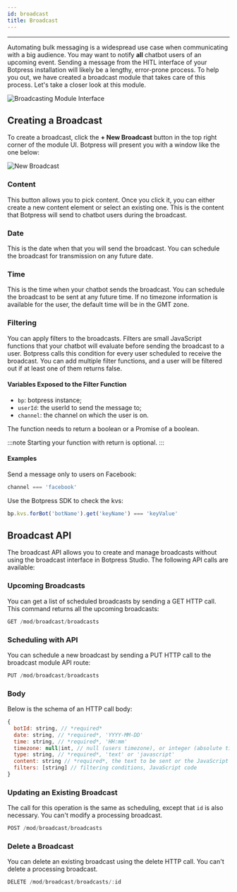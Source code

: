 ```yaml
---
id: broadcast
title: Broadcast
---
```


--------------------

Automating bulk messaging is a widespread use case when communicating with a big audience. You may want to notify **all** chatbot users of an upcoming event. Sending a message from the HITL interface of your Botpress installation will likely be a lengthy, error-prone process. To help you out, we have created a broadcast module that takes care of this process. Let's take a closer look at this module.

![Broadcasting Module Interface](/assets/broadcast.png)

## Creating a Broadcast

To create a broadcast, click the **+ New Broadcast** button in the top right corner of the module UI. Botpress will present you with a window like the one below:

![New Broadcast](/assets/new-broadcast.png)

### Content

This button allows you to pick content. Once you click it, you can either create a new content element or select an existing one. This is the content that Botpress will send to chatbot users during the broadcast.

### Date

This is the date when that you will send the broadcast. You can schedule the broadcast for transmission on any future date.

### Time

This is the time when your chatbot sends the broadcast. You can schedule the broadcast to be sent at any future time. If no timezone information is available for the user, the default time will be in the GMT zone.

### Filtering

You can apply filters to the broadcasts. Filters are small JavaScript functions that your chatbot will evaluate before sending the broadcast to a user. Botpress calls this condition for every user scheduled to receive the broadcast. You can add multiple filter functions, and a user will be filtered out if at least one of them returns false.

#### Variables Exposed to the Filter Function

- `bp`: botpress instance;
- `userId`: the userId to send the message to;
- `channel`: the channel on which the user is on.

The function needs to return a boolean or a Promise of a boolean.

:::note
Starting your function with return is optional.
:::

#### Examples

Send a message only to users on Facebook:

```js
channel === 'facebook'
```

Use the Botpress SDK to check the kvs:

```js
bp.kvs.forBot('botName').get('keyName') === 'keyValue'
```

## Broadcast API

The broadcast API allows you to create and manage broadcasts without using the broadcast interface in Botpress Studio. The following API calls are available:

### Upcoming Broadcasts

You can get a list of scheduled broadcasts by sending a GET HTTP call. This command returns all the upcoming broadcasts:

```js
GET /mod/broadcast/broadcasts
```

### Scheduling with API

You can schedule a new broadcast by sending a PUT HTTP call to the broadcast module API route:

```js
PUT /mod/broadcast/broadcasts
```

### Body

Below is the schema of an HTTP call body:

```js
{
  botId: string, // *required*
  date: string, // *required*, 'YYYY-MM-DD'
  time: string, // *required*, 'HH:mm'
  timezone: null|int, // null (users timezone), or integer (absolute timezone)
  type: string, // *required*, 'text' or 'javascript'
  content: string // *required*, the text to be sent or the JavaScript code to execute,
  filters: [string] // filtering conditions, JavaScript code
}
```

### Updating an Existing Broadcast

The call for this operation is the same as scheduling, except that `id` is also necessary. You can't modify a processing broadcast.

```js
POST /mod/broadcast/broadcasts
```

### Delete a Broadcast

You can delete an existing broadcast using the delete HTTP call. You can't delete a processing broadcast.

```js
DELETE /mod/broadcast/broadcasts/:id
```
